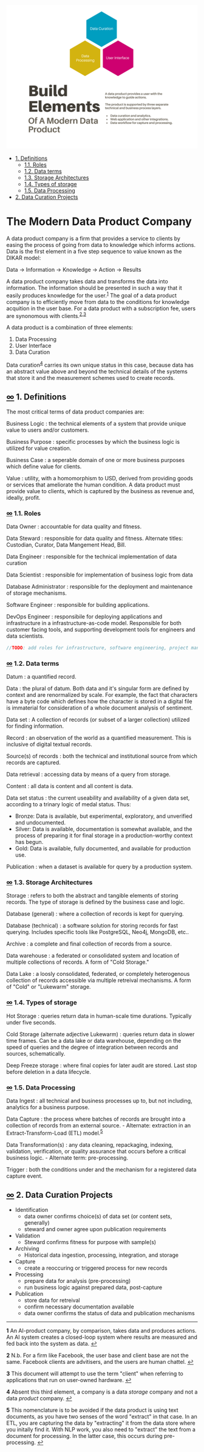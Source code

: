 
<!-- <link rel="stylesheet" type="text/css" media="all" href="custom-style.css" /> -->

<link rel="stylesheet" media="screen" href="https://fontlibrary.org//face/aileron" type="text/css"/>

![Data Product Elements](./data_product.svg)


<!-- TOC -->
- [1. Definitions](#1-definitions)
    - [1.1. Roles](#11-roles)
    - [1.2. Data terms](#12-data-terms)
    - [1.3. Storage Architectures](#13-storage-architectures)
    - [1.4. Types of storage](#14-types-of-storage)
    - [1.5. Data Processing](#15-data-processing)
- [2. Data Curation Projects](#2-data-curation-projects)
<!-- /TOC -->

# The Modern Data Product Company

A data product company is a firm that provides a service to clients by easing the process of going from data to knowledge which informs actions. Data is the first element in a five step sequence to value known as the DIKAR model:

Data → Information → Knowledge → Action → Results

A data product company takes data and transforms the data into information. The information should be presented in such a way that it easily produces knowledge for the user.<sup id="a1">[1](#f1)</sup> The goal of a data product company is to efficiently move from data to the conditions for knowledge acquition in the user base. For a data product with a subscription fee, users are synonomous with clients.<sup id="a1">[2](#f1),[3](#f1)</sup>

A data product is a combination of three elements:

1. Data Processing
2. User Interface
3. Data Curation

Data curation<sup id="a1">[4](#f1)</sup> carries its own unique status in this case, because data has an abstract value above and beyond the technical details of the systems that store it and the measurement schemes used to create records.

## [∞](#definitions) 1. Definitions

The most critical terms of data product companies are:

Business Logic
:  the technical elements of a system that provide unique value to users and/or customers.

Business Purpose
: specific processes by which the business logic is utilized for value creation.

Business Case
: a seperable domain of one or more business purposes which define value for clients.

Value
: utility, with a homomorphism to USD, derived from providing goods or services that ameliorate the human condition. A data product must provide value to clients, which is captured by the business as revenue and, ideally, profit.

### [∞](#roles) 1.1. Roles

Data Owner
: accountable for data quality and fitness.

Data Steward
: responsible for data quality and fitness. Alternate titles: Custodian, Curator, Data Mangement Head, Bill.

Data Engineer
: responsible for the technical implementation of data curation

Data Scientist
: responsible for implementation of business logic from data

Database Administrator
: responsible for the deployment and maintenance of storage mechanisms.

Software Engineer
: responsible for building applications.

DevOps Engineer
: responsibile for deploying applications and infrastructure in a infrastructure-as-code model. Responsible for both customer facing tools, and supporting development tools for engineers and data scientists.

```cpp
//TODO: add roles for infrastructure, software engineering, project management, other things.
```

### [∞](#data-terms) 1.2. Data terms

Datum
: a quantified record. 

Data
: the plural of datum. Both data and it's singular form are defined by context and are renormalized by scale. For example, the fact that characters have a byte code which defines how the character is stored in a digital file is immaterial for consideration of a whole document analysis of sentiment.

Data set
: A collection of records (or subset of a larger collection) utilized for finding information.

Record
: an observation of the world as a quantified measurement. This is inclusive of digital textual records.

Source(s) of records
: both the technical and institutional source from which records are captured.

Data retrieval
: accessing data by means of a query from storage.

Content
: all data is content and all content is data.

Data set status
: the current useability and availability of a given data set, according to a trinary logic of medal status. Thus:
  - Bronze: Data is available, but experimental, exploratory, and unverified and undocumented.
  - Silver: Data is available, documentation is somewhat available, and the process of preparing it for final storage in a production-worthy context has begun.
  - Gold: Data is available, fully documented, and available for production use.

Publication
: when a dataset is available for query by a production system.

### [∞](#storage-architectures) 1.3. Storage Architectures

Storage
: refers to both the abstract and tangible elements of storing records. The type of storage is defined by the business case and logic.

Database (general)
: where a collection of records is kept for querying.

Database (technical)
: a software solution for storing records for fast querying. Includes specific tools like PostgreSQL, Neo4j, MongoDB, etc..

Archive
: a complete and final collection of records from a source.

Data warehouse
: a federated or consolidated system and location of multiple collections of records. A form of "Cold Storage."

Data Lake
: a loosly consolidated, federated, or completely heterogenous collection of records accessible via multiple retreival mechanisms. A form of "Cold" or "Lukewarm" storage.

### [∞](#types-of-storage) 1.4. Types of storage

Hot Storage
: queries return data in human-scale time durations. Typically under five seconds.

Cold Storage (alternate adjective Lukewarm)
: queries return data in slower time frames. Can be a data lake or data warehouse, depending on the speed of queries and the degree of integration between records and sources, schematically.

Deep Freeze storage
: where final copies for later audit are stored. Last stop before deletion in a data lifecycle.

### [∞](#data-processing) 1.5. Data Processing

Data Ingest
: all technical and business processes up to, but not including, analytics for a business purpose.

Data Capture
: the process where batches of records are brought into a collection of records from an external source.
    - Alternate: extraction in an Extract-Transform-Load (ETL) model.<sup id="a1">[5](#f1)</sup>

Data Transformation(s)
: any data cleaning, repackaging, indexing, validation, verification, or quality assurance that occurs before a critical business logic.
    - Alternate term: pre-processing.

Trigger
: both the conditions under and the mechanism for a registered data capture event.

## [∞](#data-curation-projects) 2. Data Curation Projects

- Identification
    - data owner confirms choice(s) of data set (or content sets, generally)
    - steward and owner agree upon publication requirements
- Validation
    - Steward confirms fitness for purpose with sample(s)
- Archiving
    - Historical data ingestion, processing, integration, and storage
- Capture
    - create a reoccuring or triggered process for new records
- Processing
    - prepare data for analysis (pre-processing)
    - run business logic against prepared data, post-capture
- Publication
    - store data for retreival
    - confirm necessary documentation available
    - data owner confirms the status of data and publication mechanisms

------

<b id="f1">1</b> An AI-product company, by comparison, takes data and produces actions. An AI system creates a closed-loop system where results are measured and fed back into the system as data. [↩](#a1)

<b id="f1">2</b> N.b. For a firm like Facebook, the user base and client base are not the same. Facebook clients are advitisers, and the users are human chattel. [↩](#a1)

<b id="f1">3</b> This document will attempt to use the term "client" when referring to applications that run on user-owned hardware. [↩](#a1)


<b id="f1">4</b> Absent this third element, a company is a data _storage_ company and not a data _product_ company. [↩](#a1)

<b id="f1">5</b> This nomenclature is to be avoided if the data product is using text documents, as you have two senses of the word "extract" in that case. In an ETL, you are capturing the data by "extracting" it from the data store where you initally find it. With NLP work, you also need to "extract" the text from a document for processing. In the latter case, this occurs during pre-processing. [↩](#a1)